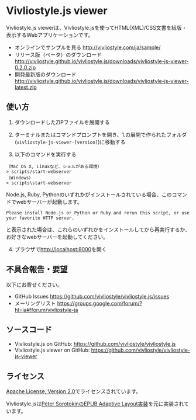 # Vivliostyle.js viewer

Vivliostyle.js viewerは、Vivliostyle.jsを使ってHTML(XML)/CSS文書を組版・表示するWebアプリケーションです。

- オンラインでサンプルを見る <http://vivliostyle.com/ja/sample/>
- リリース版（ベータ）のダウンロード <http://vivliostyle.github.io/vivliostyle.js/downloads/vivliostyle-js-viewer-0.2.0.zip>
- 開発最新版のダウンロード <http://vivliostyle.github.io/vivliostyle.js/downloads/vivliostyle-js-viewer-latest.zip>

## 使い方

1. ダウンロードしたZIPファイルを展開する

2. ターミナルまたはコマンドプロンプトを開き、1.の展開で作られたフォルダ(`vivliostyle-js-viewer-[version]`)に移動する

3. 以下のコマンドを実行する

  ```
  （Mac OS X, Linuxなど、シェルがある環境）
  > scripts/start-webserver
  （Windows）
  > scripts\start-webserver
  ```

  Node.js, Ruby, Pythonのいずれかがインストールされている場合、このコマンドでwebサーバーが起動します。

  ```
  Please install Node.js or Python or Ruby and rerun this script, or use your favorite HTTP server.
  ```
  と表示された場合は、これらのいずれかをインストールしてから再実行するか、お好きなwebサーバーを起動してください。

4. ブラウザで<http://localhost:8000>を開く

## 不具合報告・要望

以下にお寄せください。

- GitHub Issues <https://github.com/vivliostyle/vivliostyle.js/issues>
- メーリングリスト <https://groups.google.com/forum/?hl=ja#!forum/vivliostyle-ja>

## ソースコード

- Vivliostyle.js on GitHub: <https://github.com/vivliostyle/vivliostyle.js>
- Vivliostyle.js viewer on GitHub: <https://github.com/vivliostyle/vivliostyle-js-viewer>

## ライセンス

[Apache License, Version 2.0](http://www.apache.org/licenses/LICENSE-2.0)でライセンスされています。

Vivliostyle.jsは[Peter SorotokinのEPUB Adaptive Layout実装](https://github.com/sorotokin/adaptive-layout)を元に実装されています。
